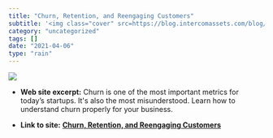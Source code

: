```yaml
---
title: "Churn, Retention, and Reengaging Customers"
subtitle: '<img class="cover" src=https://blog.intercomassets.com/blog/wp-content/uploads/2016/11/Reduce_Churn_...'
category: "uncategorized"
tags: []
date: "2021-04-06"
type: "rain"
---
```

<img class="cover" src=https://blog.intercomassets.com/blog/wp-content/uploads/2016/11/Reduce_Churn_Logo.jpg.optimal.jpg>



* **Web site excerpt:** Churn is one of the most important metrics for today’s startups. It's also the most misunderstood. Learn how to understand churn properly for your business.

* **Link to site:** **[Churn, Retention, and Reengaging Customers](http://blog.intercom.io/churn-retention-and-reengaging-customers)**